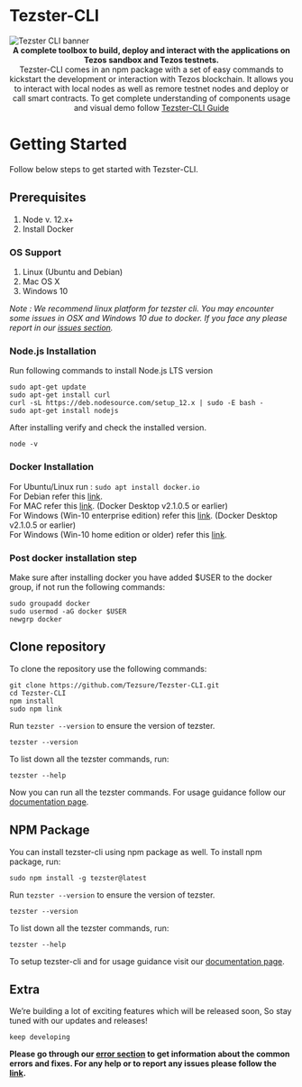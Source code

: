 # Tezster-CLI

<img src="https://tezster.s3-ap-southeast-1.amazonaws.com/TEZSTER_CLI/1_jDB5enULQVo2UfeiwD32qA.png" alt="Tezster CLI banner" align="center" />
<div align="center"><strong>A complete toolbox to build, deploy and interact with the applications on Tezos sandbox and Tezos testnets.</strong></div>
<div align="center">Tezster-CLI comes in an npm package with a set of easy commands to kickstart the development or interaction with Tezos blockchain. It allows you to interact with local nodes as well as remore testnet nodes and deploy or call smart contracts. To get complete understanding of components usage and visual demo follow <a href="https://docs.tezster.tech/tezster-cli">Tezster-CLI Guide</a> 
</div>

# Getting Started
Follow below steps to get started with Tezster-CLI.

## Prerequisites

1. Node v. 12.x+
2. Install Docker

### OS Support
1. Linux (Ubuntu and Debian)
2. Mac OS X
3. Windows 10 <br />

*Note : We recommend linux platform for tezster cli. You may encounter some issues in OSX and Windows 10 due to docker. If you face any please report in our [issues section](https://github.com/Tezsure/Tezster-CLI/issues).*

### Node.js Installation
Run following commands to install Node.js LTS version 
```
sudo apt-get update
sudo apt-get install curl
curl -sL https://deb.nodesource.com/setup_12.x | sudo -E bash -
sudo apt-get install nodejs
```
After installing verify and check the installed version.
```
node -v 
```

### Docker Installation
For Ubuntu/Linux run :  ```sudo apt install docker.io``` <br />
For Debian refer this [link](https://docs.docker.com/engine/install/debian/). <br />
For MAC refer this [link](https://docs.docker.com/docker-for-mac/release-notes/#docker-desktop-community-2105). (Docker Desktop v2.1.0.5 or earlier) <br />
For Windows (Win-10 enterprise edition) refer this [link](https://docs.docker.com/docker-for-windows/release-notes/#docker-desktop-community-2105). (Docker Desktop v2.1.0.5 or earlier) <br />
For Windows (Win-10 home edition or older) refer this [link](https://docs.docker.com/toolbox/toolbox_install_windows/).


### Post docker installation step
Make sure after installing docker you have added $USER to the docker group, if not run the following commands:

```
sudo groupadd docker
sudo usermod -aG docker $USER
newgrp docker
```

## Clone repository

To clone the repository use the following commands:

```
git clone https://github.com/Tezsure/Tezster-CLI.git
cd Tezster-CLI
npm install
sudo npm link
```

Run ```tezster --version``` to ensure the version of tezster.
```
tezster --version
```

To list down all the tezster commands, run:
```
tezster --help
```

Now you can run all the tezster commands. For usage guidance follow our [documentation page](https://docs.tezster.tech/tezster-cli#local-node-setup).

## NPM Package

You can install tezster-cli using npm package as well. To install npm package, run:
```
sudo npm install -g tezster@latest
```

Run ```tezster --version``` to ensure the version of tezster.
```
tezster --version
```

To list down all the tezster commands, run:
```
tezster --help
```

To setup tezster-cli and for usage guidance visit our [documentation page](https://docs.tezster.tech/tezster-cli#playground-setup).


## Extra

We’re building a lot of exciting features which will be released soon, So stay tuned with our updates and releases!

```
keep developing
```

**Please go through our [error section](https://docs.tezster.tech/tezster-cli#common-errors-with-possible-fix) to get information about the common errors and fixes. For any help or to report any issues please follow the [link](https://github.com/Tezsure/Tezster-CLI/issues).**